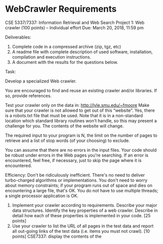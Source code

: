 # WebCrawler Requirements

CSE 5337/7337: Information Retrieval and Web Search
Project 1: Web crawler (100 points) – Individual effort
Due: March 20, 2018, 11:59 pm

Deliverables:

1.	Complete code in a compressed archive (zip, tgz, etc)
2.	A readme file with complete description of used software, installation, compilation and execution instructions.
3.	A document with the results for the questions below.

Task:

Develop a specialized Web crawler. 

You are encouraged to find and reuse an existing crawler and/or libraries. If so, provide references.

Test your crawler only on the data in:
http://lyle.smu.edu/~fmoore
Make sure that your crawler is not allowed to get out of this “website”. Yes, there is a robots.txt file that must be used. Note that it is in a non-standard location which standard library routines won’t handle, so this may present a challenge for you.  The contents of the website will change.

The required input to your program is N, the limit on the number of pages to retrieve and a list of stop words (of your choosing) to exclude. 

You can assume that there are no errors in the input files. Your code should be robust under errors in the Web pages you're searching. If an error is encountered, feel free, if necessary, just to skip the page where it is encountered.

Efficiency: Don't be ridiculously inefficient. There's no need to deliver turbo-charged algorithms or implementations. You don't need to worry about memory constraints; if your program runs out of space and dies on encountering a large file, that's OK. You do not have to use multiple threads; a single processor application is OK.

1.	Implement your crawler according to requirements. Describe your major data structures. Identify the key properties of a web crawler. Describe in detail how each of these properties is implemented in your code.  [25 points]
2.	Use your crawler to list the URL of all pages in the test data and report all out-going links  of the test data (i.e. items you must not crawl). [10 points]
CSE7337:  display the contents of the <TITLE> tag 
3.	Implement exact duplicate detection, and report if any URLs refer to already seen content. [10 points]
4.	Use your crawler to list all broken links within the test data. [10 points]
5.	List the URLs of graphic (gif, jpg, jpeg, png) files are included in the test data. [10 points]
6.	Your crawler must save the words from each page of type (.txt, .htm, .html, .php). Make sure that you do not save HTML markup. A word is a string of non-space characters, beginning with an alphabetic character. It may contain special characters, but the last character of a word is either alphabetic or numeric.  Perform case insensitive matching.
In this process, give each page a unique document ID.  The output of this step will be a term-document frequency matrix.  Your program may generate the data to be further processed in a spreadsheet (Excel or equivalent). [25 points]
CSE7337:  implement stemming
7.	Report the 20 most common words with its document frequency. [10 points]
CSE7337: words or stemmed words?

(END)

# Existing Crawler and Libraries Used

Python's Web Crawler Scrapy and its dependencies - https://scrapy.org/
